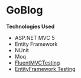 GoBlog
=======

**Technologies Used**
 - ASP.NET MVC 5
 - Entity Framework
 - NUnit
 - Moq
 - [FluentMVCTesting](https://github.com/TestStack/TestStack.FluentMVCTesting)
 - [EntityFramework.Testing](https://github.com/rowanmiller/EntityFramework.Testing)